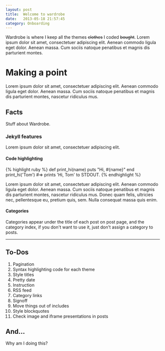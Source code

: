 ```yaml
---
layout: post
title:  Welcome to wardrobe
date:   2013-05-18 21:57:45
category: Onboarding
---
```


Wardrobe is where I keep all the themes <del>clothes</del> I coded <del>bought</del>. Lorem ipsum dolor sit amet, consectetuer adipiscing elit. Aenean commodo ligula eget dolor. Aenean massa. Cum sociis natoque penatibus et magnis dis parturient montes.

# Making a point

Lorem ipsum dolor sit amet, consectetuer adipiscing elit. Aenean commodo ligula eget dolor. Aenean massa. Cum sociis natoque penatibus et magnis dis parturient montes, nascetur ridiculus mus.

## Facts

Stuff about Wardrobe.

### Jekyll features

Lorem ipsum dolor sit amet, consectetuer adipiscing elit.

#### Code highlighting

{% highlight ruby %}
def print_hi(name)
  puts "Hi, #{name}"
end
print_hi('Tom')
#=> prints 'Hi, Tom' to STDOUT.
{% endhighlight %}

Lorem ipsum dolor sit amet, consectetuer adipiscing elit. Aenean commodo ligula eget dolor. Aenean massa. Cum sociis natoque penatibus et magnis dis parturient montes, nascetur ridiculus mus. Donec quam felis, ultricies nec, pellentesque eu, pretium quis, sem. Nulla consequat massa quis enim.

#### Categories

Categories appear under the title of each post on post page, and the category index, if you don't want to use it, just don't assign a category to posts.

---

## To-Dos

1. Pagination
2. Syntax highlighting code for each theme
3. Style titles
4. Pretty date
5. Instruction
6. RSS feed
7. Category links
8. Signoff
9. Move things out of includes
10. Style blockquotes
11. Check image and iframe presentations in posts

## And...

Why am I doing this?